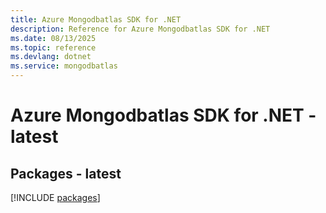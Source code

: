 ```yaml
---
title: Azure Mongodbatlas SDK for .NET
description: Reference for Azure Mongodbatlas SDK for .NET
ms.date: 08/13/2025
ms.topic: reference
ms.devlang: dotnet
ms.service: mongodbatlas
---
```

# Azure Mongodbatlas SDK for .NET - latest
## Packages - latest
[!INCLUDE [packages](mongodbatlas-index.md)]